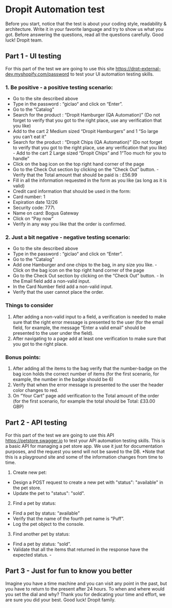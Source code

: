 # Dropit Automation test

Before you start, notice that the test is about your coding style, readability & architecture. Write it in your favorite language and try to show us what you got. 
Before answering the questions, read all the questions carefully. 
Good luck! 
Dropit team. 


## Part 1 - UI testing 
For this part of the test we are going to use this site 
https://drpt-external-dev.myshopify.com/password to test your UI automation testing skills. 
### 1. Be positive - a positive testing scenario: 
- Go to the site described above 
- Type in the password : “giclao“ and click on “Enter”. 
- Go to the “Catalog” 
- Search for the product : “Dropit Hamburger (QA Automation)” (Do not forget to verify that you got to the right place, use any verification that you like) 
- Add to the cart 2 Medium sized “Dropit Hamburgers” and 1 “So large you can’t eat it” 
- Search for the product : “Dropit Chips (QA Automation)” (Do not forget to verify that you got to the right place, use any verification that you like) - Add to the cart 2 Large sized “Dropit Chips” and 1“Too much for you to handle” 
- Click on the bag icon on the top right hand corner of the page 
- Go to the Check Out section by clicking on the “Check Out” button. - Verify that the Total amount that should be paid is : £56.99 
- Fill in all the information requested in the form as you like (as long as it is valid) 
- Credit card information that should be used in the form: 
- Card number: 1 
- Expiration date 12/26 
- Security code: 777\ 
- Name on card: Bogus Gateway 
- Click on “Pay now” 
- Verify in any way you like that the order is confirmed. 

### 2. Just a bit negative - negative testing scenario: 
- Go to the site described above 
- Type in the password : “giclao“ and click on “Enter”. 
- Go to the “Catalog” 
- Add one Hamburger and one chips to the bag, in any size you like. - Click on the bag icon on the top right hand corner of the page 
- Go to the Check Out section by clicking on the “Check Out” button. - In the Email field add a non-valid input. 
- In the Card Number field add a non-valid input. 
- Verify that the user cannot place the order. 

### Things to consider 
1. After adding a non-valid input to a field, a verification is needed to make sure that the right error message is presented to the user (for the email field, for example, the message “Enter a valid email” should be presented to the user under the field). 
2. After navigating to a page add at least one verification to make sure that you got to the right place. 

### Bonus points: 
1. After adding all the items to the bag verify that the number-badge on the bag icon holds the correct number of items (for the first scenario, for example, the number in the badge should be 6) 
2. Verify that when the error message is presented to the user the header color changes to red. 
3. On “Your Cart” page add verification to the Total amount of the order (for the first scenario, for example the total should be Total: £33.00 GBP) 

## Part 2 - API testing 
For this part of the test we are going to use this API https://petstore.swagger.io to test your API automation testing skills. This is a basic API for managing a pet store app. We use it just for documentation purposes, and the request you send will not be saved to the DB. 
*Note that this is a playground site and some of the information changes from time to time. 
1. Create new pet: 
- Design a POST request to create a new pet with "status": "available" in the pet store. 
- Update the pet to "status": "sold". 
2. Find a pet by status: 
- Find a pet by status: “available” 
- Verify that the name of the fourth pet name is “Puff”. 
- Log the pet object to the console. 
3. Find another pet by status: 
- Find a pet by status: “sold”. 
- Validate that all the items that returned in the response have the expected status. - 
## Part 3 - Just for fun to know you better 
Imagine you have a time machine and you can visit any point in the past, but you have to return to the present after 24 hours. To when and where would you set the dial and why? 
Thank you for dedicating your time and effort, we are sure you did your best. Good luck! 
Dropit family.
